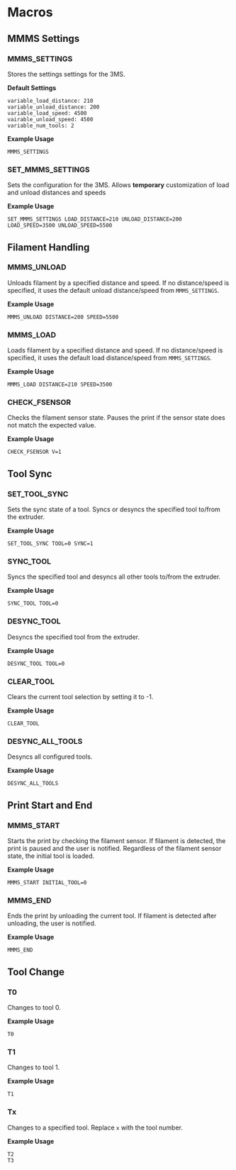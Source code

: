 # Macros

## MMMS Settings

### MMMS_SETTINGS
Stores the settings settings for the 3MS.

**Default Settings**

```
variable_load_distance: 210
variable_unload_distance: 200
variable_load_speed: 4500
vairable_unload_speed: 4500
variable_num_tools: 2
```

**Example Usage**

```
MMMS_SETTINGS
```

### SET_MMMS_SETTINGS
Sets the configuration for the 3MS. Allows **temporary** customization of load and unload distances and speeds

**Example Usage**

```
SET_MMMS_SETTINGS LOAD_DISTANCE=210 UNLOAD_DISTANCE=200 LOAD_SPEED=3500 UNLOAD_SPEED=5500
```

## Filament Handling

### MMMS_UNLOAD
Unloads filament by a specified distance and speed. If no distance/speed is specified, it uses the default unload distance/speed from `MMMS_SETTINGS`.

**Example Usage**

```
MMMS_UNLOAD DISTANCE=200 SPEED=5500
```

### MMMS_LOAD
Loads filament by a specified distance and speed. If no distance/speed is specified, it uses the default load distance/speed from `MMMS_SETTINGS`.

**Example Usage**

```
MMMS_LOAD DISTANCE=210 SPEED=3500
```

### CHECK_FSENSOR
Checks the filament sensor state. Pauses the print if the sensor state does not match the expected value.

**Example Usage**

```
CHECK_FSENSOR V=1
```

## Tool Sync

### SET_TOOL_SYNC
Sets the sync state of a tool. Syncs or desyncs the specified tool to/from the extruder.

**Example Usage**

```
SET_TOOL_SYNC TOOL=0 SYNC=1
```

### SYNC_TOOL
Syncs the specified tool and desyncs all other tools to/from the extruder.

**Example Usage**

```
SYNC_TOOL TOOL=0
```

### DESYNC_TOOL
Desyncs the specified tool from the extruder.

**Example Usage**

```
DESYNC_TOOL TOOL=0
```

### CLEAR_TOOL
Clears the current tool selection by setting it to -1.

**Example Usage**

```
CLEAR_TOOL
```

### DESYNC_ALL_TOOLS
Desyncs all configured tools.

**Example Usage**

```
DESYNC_ALL_TOOLS
```

## Print Start and End

### MMMS_START
Starts the print by checking the filament sensor. If filament is detected, the print is paused and the user is notified. Regardless of the filament sensor state, the initial tool is loaded.

**Example Usage**

```
MMMS_START INITIAL_TOOL=0
```

### MMMS_END
Ends the print by unloading the current tool. If filament is detected after unloading, the user is notified.

**Example Usage**

```
MMMS_END
```

## Tool Change

### T0
Changes to tool 0.

**Example Usage**

```
T0
```

### T1
Changes to tool 1.

**Example Usage**

```
T1
```

### Tx
Changes to a specified tool. Replace `x` with the tool number.

**Example Usage**

```
T2
T3
```